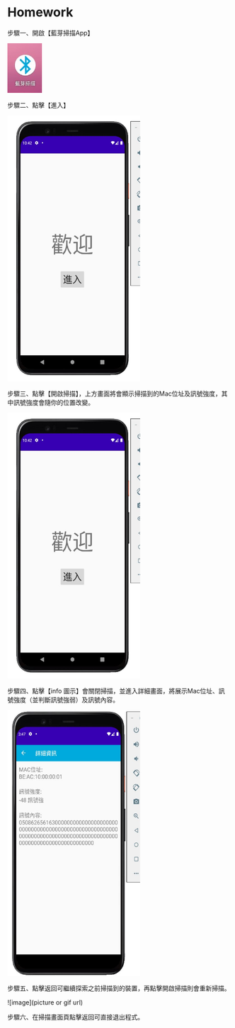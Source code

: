 # Homework

步驟一、開啟【藍芽掃描App】

![image](icon.jpg)


步驟二、點擊【進入】

<img src="WelcomePage.jpg" width = "300" height = "600"/>


步驟三、點擊【開啟掃描】，上方畫面將會顯示掃描到的Mac位址及訊號強度，其中訊號強度會隨你的位置改變。

<img src="WelcomePage.jpg" width = "300" height = "600"/>


步驟四、點擊【info 圖示】會關閉掃描，並進入詳細畫面，將展示Mac位址、訊號強度（並判斷訊號強弱）及訊號內容。

<img src="Detail.jpg" width = "300" height = "600"/>


步驟五、點擊返回可繼續探索之前掃描到的裝置，再點擊開啟掃描則會重新掃描。

![image](picture or gif url)


步驟六、在掃描畫面頁點擊返回可直接退出程式。
